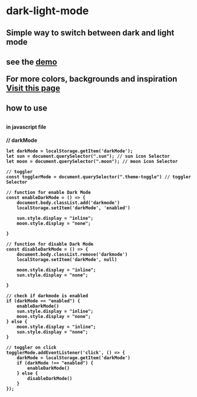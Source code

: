 # dark-light-mode
<h2>Simple way to switch between dark and light mode<h2>
see the <a href="https://material.io/design/color/dark-theme.html">demo</a>
 
For more colors, backgrounds and inspiration
 <a href="https://material.io/design/color/dark-theme.html">Visit this  page</a>

<h2>how to use<h2>
<h4>in javascript file <h4>
     // darkMode

    let darkMode = localStorage.getItem('darkMode');
    let sun = document.querySelector(".sun"); // sun icon Selector
    let moon = document.querySelector(".moon"); // moon icon Selector

    // toggler
    const togglerMode = document.querySelector(".theme-toggle") // toggler Selector

    // function for enable Dark Mode 
    const enableDarkMode = () => {
        document.body.classList.add('darkmode')
        localStorage.setItem('darkMode', 'enabled')
 
        sun.style.display = "inline";
        moon.style.display = "none";
        
    }

    // function for disable Dark Mode
    const disableDarkMode = () => {
        document.body.classList.remove('darkmode')
        localStorage.setItem('darkMode', null)

        moon.style.display = "inline";
        sun.style.display = "none";

    }

    // check if darkmode is enabled
    if (darkMode == "enabled") {
        enableDarkMode()
        sun.style.display = "inline";
        moon.style.display = "none";
    } else {
        moon.style.display = "inline";
        sun.style.display = "none";
    }

    // toggler on click
    togglerMode.addEventListener('click', () => {
        darkMode = localStorage.getItem('darkMode')
        if (darkMode !== "enabled") {
            enableDarkMode()
        } else {
            disableDarkMode()
        }
    });







